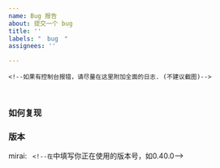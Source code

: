 ```yaml
---
name: Bug 报告
about: 提交一个 bug
title: ''
labels: "　bug　"
assignees: ''

---
```



<!--在这里简略描述你遇到的问题-->




```
<!--如果有控制台报错，请尽量在这里附加全面的日志. (不建议截图)-->



```


### 如何复现
<!--在这里简略说明如何让这个问题再次发生-->
<!--可使用 1.  2.  3.  的列表格式，或其他任意恰当的格式-->


### 版本
mirai: `` <!--在``中填写你正在使用的版本号，如0.40.0-->



<!--如有必要，你可以在下文继续添加其他信息-->
